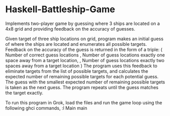 # Haskell-Battleship-Game
Implements two-player game by guessing where 3 ships are located on a 4x8 grid and providing feedback on the accuracy of guesses.

Given target of three ship locations on grid, program makes an initial guess of
where the ships are located and enumerates all possible targets. Feedback on 
the accuracy of the guess is returned in the form of a triple:
    ( Number of correct guess locations
    , Number of guess locations exactly one space away from a target location,
    , Number of guess locations exactly two spaces away from a target location
    )
The program uses this feedback to eliminate targets from the list of possible 
targets, and calculates the expected number of remaining possible targets for 
each potential guess. The guess with the smallest expected number of remaining 
possible targets is taken as the next guess. The program repeats until the 
guess matches the target exactly. 

To run this program in Grok, load the files and run the game loop using the
following ghci commands,
:l Main
main

